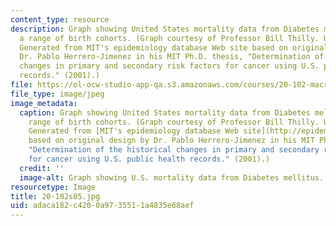 ```yaml
---
content_type: resource
description: Graph showing United States mortality data from Diabetes mellitus for
  a range of birth cohorts. (Graph courtesy of Professor Bill Thilly. Used with permission.
  Generated from MIT's epidemiology database Web site based on original design by
  Dr. Pablo Herrero-Jimenez in his MIT Ph.D. thesis, "Determination of the historical
  changes in primary and secondary risk factors for cancer using U.S. public health
  records." (2001).)
file: https://ol-ocw-studio-app-qa.s3.amazonaws.com/courses/20-102-macroepidemiology-be-102-spring-2005/adaca182c4200a9735511a4835e68aef_20-102s05.jpg
file_type: image/jpeg
image_metadata:
  caption: Graph showing United States mortality data from Diabetes mellitus for a
    range of birth cohorts. (Graph courtesy of Professor Bill Thilly. Used with permission.
    Generated from [MIT's epidemiology database Web site](http://epidemiology.mit.edu/)
    based on original design by Dr. Pablo Herrero-Jimenez in his MIT Ph.D. thesis,
    "Determination of the historical changes in primary and secondary risk factors
    for cancer using U.S. public health records." (2001).)
  credit: ''
  image-alt: Graph showing U.S. mortality data from Diabetes mellitus.
resourcetype: Image
title: 20-102s05.jpg
uid: adaca182-c420-0a97-3551-1a4835e68aef
---
```

